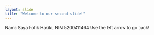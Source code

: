 ```yaml
---
layout: slide
title: "Welcome to our second slide!"
---
```

Nama Saya Rofik Hakiki, NIM 5200411464
Use the left arrow to go back!
